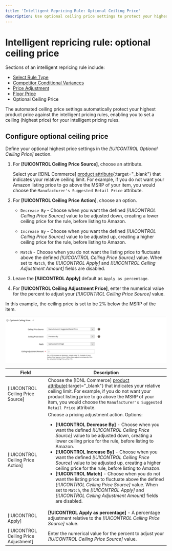 ```yaml
---
title: 'Intelligent Repricing Rule: Optional Ceiling Price'
description: Use optional ceiling price settings to protect your highest product price against the intelligent pricing rules that manage your Amazon listings.
---
```


# Intelligent repricing rule: optional ceiling price

Sections of an intelligent repricing rule include:

- [Select Rule Type](./intelligent-repricing-rules.md)
- [Competitor Conditional Variances](./competitor-conditional-variances.md)
- [Price Adjustment](./price-adjustment.md)
- [Floor Price](./floor-price.md)
- Optional Ceiling Price

The automated ceiling price settings automatically protect your highest product price against the intelligent pricing rules, enabling you to set a ceiling (highest price) for your intelligent pricing rules.

## Configure optional ceiling price

Define your optional highest price settings in the _[!UICONTROL Optional Ceiling Price]_ section.

1. For **[!UICONTROL Ceiling Price Source]**, choose an attribute.

   Select your [!DNL Commerce] [product attribute](https://docs.magento.com/user-guide/catalog/product-attributes.html){:target="_blank"} that indicates your relative ceiling limit. For example, if you do not want your Amazon listing price to go above the MSRP of your item, you would choose the `Manufacturer's Suggested Retail Price` attribute.

1. For **[!UICONTROL Ceiling Price Action]**, choose an option.

   - `Decrease By` - Choose when you want the defined _[!UICONTROL Ceiling Price Source]_ value to be adjusted down, creating a lower ceiling price for the rule, before listing to Amazon.

   - `Increase By` - Choose when you want the defined _[!UICONTROL Ceiling Price Source]_ value to be adjusted up, creating a higher ceiling price for the rule, before listing to Amazon.

   - `Match` - Choose when you do not want the listing price to fluctuate above the defined _[!UICONTROL Ceiling Price Source]_ value. When set to `Match`, the _[!UICONTROL Apply]_ and _[!UICONTROL Ceiling Adjustment Amount]_ fields are disabled.

1. Leave the **[!UICONTROL Apply]** default as `Apply as percentage`.

1. For **[!UICONTROL Ceiling Adjustment Price]**, enter the numerical value for the percent to adjust your _[!UICONTROL Ceiling Price Source]_ value.

In this example, the ceiling price is set to be 2% below the MSRP of the item.

![Intelligent repricing rule - optional ceiling price](assets/ob-intelligent-price-rule-ceiling.png)

|Field |Description|
|---|---|
|[!UICONTROL Ceiling Price Source]|Choose the [!DNL Commerce] [product attribute](https://docs.magento.com/user-guide/catalog/product-attributes.html){:target="_blank"} that indicates your relative ceiling limit. For example, if you do not want your product listing price to go above the MSRP of your item, you would choose the `Manufacturer's Suggested Retail Price` attribute. |
|[!UICONTROL Ceiling Price Action] |Choose a pricing adjustment action. Options:<ul><li>**[!UICONTROL Decrease By]** - Choose when you want the defined _[!UICONTROL Ceiling Price Source]_ value to be adjusted down, creating a lower ceiling price for the rule, before listing to Amazon.</li><li>**[!UICONTROL Increase By]** - Choose when you want the defined _[!UICONTROL Ceiling Price Source]_ value to be adjusted up, creating a higher ceiling price for the rule, before listing to Amazon.</li><li>**[!UICONTROL Match]** - Choose when you do not want the listing price to fluctuate above the defined _[!UICONTROL Ceiling Price Source]_ value. When set to `Match`, the _[!UICONTROL Apply]_ and _[!UICONTROL Ceiling Adjustment Amount]_ fields are disabled.</li></ul> |
|[!UICONTROL Apply]|**[!UICONTROL Apply as percentage]** - A percentage adjustment relative to the _[!UICONTROL Ceiling Price Source]_ value. |
|[!UICONTROL Ceiling Price Adjustment]|Enter the numerical value for the percent to adjust your _[!UICONTROL Ceiling Price Source]_ value. |
